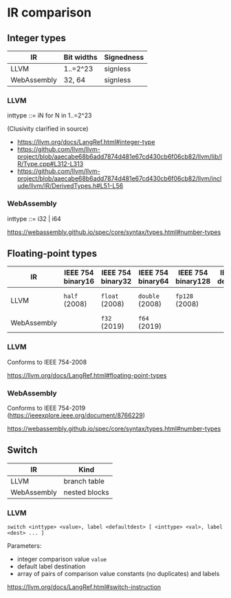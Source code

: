 # IR comparison

## Integer types

| IR          | Bit widths | Signedness |
| ----------- | ---------- | ---------- |
| LLVM        | 1..=2^23   | signless   |
| WebAssembly | 32, 64     | signless   |

### LLVM

inttype ::= iN for N in 1..=2^23

(Clusivity clarified in source)

- https://llvm.org/docs/LangRef.html#integer-type
- https://github.com/llvm/llvm-project/blob/aaecabe68b6add7874d481e67cd430cb6f06cb82/llvm/lib/IR/Type.cpp#L312-L313
- https://github.com/llvm/llvm-project/blob/aaecabe68b6add7874d481e67cd430cb6f06cb82/llvm/include/llvm/IR/DerivedTypes.h#L51-L56

### WebAssembly

inttype ::= i32 | i64

https://webassembly.github.io/spec/core/syntax/types.html#number-types

## Floating-point types

| IR          | IEEE 754<br>binary16 | IEEE 754<br>binary32 | IEEE 754<br>binary64 | IEEE 754<br>binary128 | IEEE 754<br>decimal32 | IEEE 754<br>decimal64 | IEEE 754<br>decimal128 | Other                             |
| ----------- | -------------------- | -------------------- | -------------------- | --------------------- | --------------------- | --------------------- | ---------------------- | --------------------------------- |
| LLVM        | `half` (2008)        | `float` (2008)       | `double` (2008)      | `fp128` (2008)        |                       |                       |                        | `bfloat`, `x86_fp80`, `ppc_fp128` |
| WebAssembly |                      | `f32` (2019)         | `f64` (2019)         |                       |                       |                       |                        |                                   |

### LLVM

Conforms to IEEE 754-2008

https://llvm.org/docs/LangRef.html#floating-point-types

### WebAssembly

Conforms to IEEE 754-2019 (https://ieeexplore.ieee.org/document/8766229)

https://webassembly.github.io/spec/core/syntax/types.html#number-types

## Switch

| IR          | Kind          |
| ----------- | ------------- |
| LLVM        | branch table  |
| WebAssembly | nested blocks |

### LLVM

```
switch <inttype> <value>, label <defaultdest> [ <inttype> <val>, label <dest> ... ]
```

Parameters:
- integer comparison value `value`
- default label destination
- array of pairs of comparison value constants (no duplicates) and labels

https://llvm.org/docs/LangRef.html#switch-instruction

